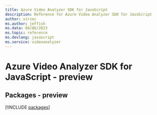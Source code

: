 ```yaml
---
title: Azure Video Analyzer SDK for JavaScript
description: Reference for Azure Video Analyzer SDK for JavaScript
author: xirzec
ms.author: jeffish
ms.data: 04/06/2023
ms.topic: reference
ms.devlang: javascript
ms.service: videoanalyzer
---
```

# Azure Video Analyzer SDK for JavaScript - preview
## Packages - preview
[!INCLUDE [packages](video-analyzer-index.md)]